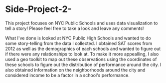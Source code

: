 # Side-Project-2-
This project focuses on NYC Public Schools and uses data visualization to tell a story! Please feel free to take a look and 
leave any comments!

What I've done is looked at NYC Public High Schools and wanted to do some story-telling from the data I collected. 
I obtained SAT scores from 2012 as well as the demographics of each schools and wanted to figure out if there were any relationships 
to look at. To make it more appealling, I also used a geo toolkit to map out these observations using the coordinates of these schools 
to figure out the distribution of performance around the city. I also obtained information on the neighborhoods around the city and 
considered income to be a factor in a school's performance. 


